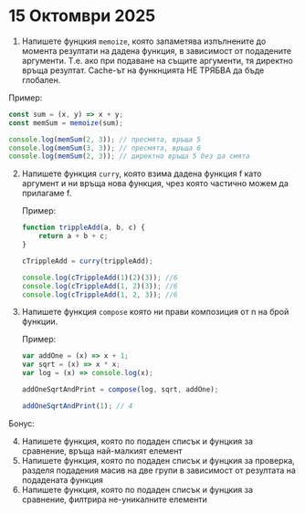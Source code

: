 # 15 Октомври 2025

1. Напишете фунцкия `memoize`, която запаметява изпълнените до момента резултати на дадена функция, в зависимост от подадените аргументи. Т.е. ако при подаване на същите аргументи, тя директно връща резултат. Cache-ът на функнцията НЕ ТРЯБВА да бъде глобален.

  Пример:

  ```js
  const sum = (x, y) => x + y;
  const memSum = memoize(sum);

  console.log(memSum(2, 3)); // пресмята, връща 5
  console.log(memSum(3, 3)); // пресмята, връща 6
  console.log(memSum(2, 3)); // директно връща 5 без да смята
  ```

2. Напишете функция `curry`, която взима дадена функция f като аргумент и ни връща нова функция, чрез която частично можем да прилагаме f.

    Пример:

    ```js
    function trippleAdd(a, b, c) {
        return a + b + c;
    }

    cTrippleAdd = curry(trippleAdd);

    console.log(cTrippleAdd(1)(2)(3)); //6
    console.log(cTrippleAdd(1, 2)(3)); //6
    console.log(cTrippleAdd(1, 2, 3)); //6
    ```

3. Напишете функция `compose` която ни прави композиция от n на брой функции.

    Пример:

    ```js
    var addOne = (x) => x + 1;
    var sqrt = (x) => x * x;
    var log = (x) => console.log(x);

    addOneSqrtAndPrint = compose(log, sqrt, addOne);

    addOneSqrtAndPrint(1); // 4
    ```

Бонус:

4. Напишете функция, която по подаден списък и фунцкия за сравнение, връща най-малкият елемент
5. Напишете функция, която по подаден списък и фунцкия за проверка, разделя подадения масив на две групи в зависимост от резултата на подадената функция
6. Напишете функция, която по подаден списък и фунцкия за сравнение, филтрира не-уникалните елементи